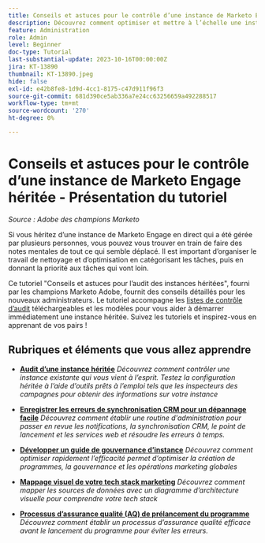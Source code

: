 ```yaml
---
title: Conseils et astuces pour le contrôle d’une instance de Marketo Engage héritée
description: Découvrez comment optimiser et mettre à l’échelle une instance de Marketo Engage en direct que vous avez héritée.
feature: Administration
role: Admin
level: Beginner
doc-type: Tutorial
last-substantial-update: 2023-10-16T00:00:00Z
jira: KT-13890
thumbnail: KT-13890.jpeg
hide: false
exl-id: e42b8fe8-1d9d-4cc1-8175-c47d911f96f3
source-git-commit: 681d390ce5ab336a7e24cc63256659a492288517
workflow-type: tm+mt
source-wordcount: '270'
ht-degree: 0%

---
```


# Conseils et astuces pour le contrôle d’une instance de Marketo Engage héritée - Présentation du tutoriel

*Source : Adobe des champions Marketo*

Si vous héritez d’une instance de Marketo Engage en direct qui a été gérée par plusieurs personnes, vous pouvez vous trouver en train de faire des notes mentales de tout ce qui semble déplacé. Il est important d’organiser le travail de nettoyage et d’optimisation en catégorisant les tâches, puis en donnant la priorité aux tâches qui vont loin.

Ce tutoriel &quot;Conseils et astuces pour l’audit des instances héritées&quot;, fourni par les champions Marketo Adobe, fournit des conseils détaillés pour les nouveaux administrateurs. Le tutoriel accompagne les [listes de contrôle d’audit](https://experienceleague.adobe.com/docs/marketo/using/getting-started-with-marketo/inheriting-a-marketo-engage-instance/where-to-start.html?lang=fr) téléchargeables et les modèles pour vous aider à démarrer immédiatement une instance héritée. Suivez les tutoriels et inspirez-vous en apprenant de vos pairs ! 

## Rubriques et éléments que vous allez apprendre

* **[Audit d’une instance héritée](/help/tutorial-inherited-instance/audit-an-inherted-instance.md)**
  *Découvrez comment contrôler une instance existante qui vous vient à l’esprit. Testez la configuration héritée à l’aide d’outils prêts à l’emploi tels que les inspecteurs des campagnes pour obtenir des informations sur votre instance*

* **[Enregistrer les erreurs de synchronisation CRM pour un dépannage facile](/help/tutorial-inherited-instance/log-crm-sync-errors-for-easy-troubleshootig.md)**
  *Découvrez comment établir une routine d&#39;administration pour passer en revue les notifications, la synchronisation CRM, le point de lancement et les services web et résoudre les erreurs à temps.*

* **[Développer un guide de gouvernance d’instance](/help/tutorial-inherited-instance/develop-an-instance-governance-guide.md)**
  *Découvrez comment optimiser rapidement l’efficacité permet d’optimiser la création de programmes, la gouvernance et les opérations marketing globales*

* **[Mappage visuel de votre tech stack marketing](/help/tutorial-inherited-instance/create-a-visual-data-flow-diagram.md)**
  *Découvrez comment mapper les sources de données avec un diagramme d’architecture visuelle pour comprendre votre tech stack*

* **[Processus d’assurance qualité (AQ) de prélancement du programme](/help/tutorial-inherited-instance/essential-program-pre-launch-qa.md)**
  *Découvrez comment établir un processus d’assurance qualité efficace avant le lancement du programme pour éviter les erreurs.*
